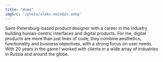 ```yaml
---
title: "Home"
imgSrc: '/photo/aleks-main@2x.webp'
---
```


Saint-Petersburg-based product designer with a career in the industry building human-centric interfaces and digital products. For me, digital products are more than just lines of code; they combine aesthetics, functionality and business objectives, with a strong focus on user needs. With 20 years in the game I worked with clients in a wide array of industries in Russia and around the globe.
